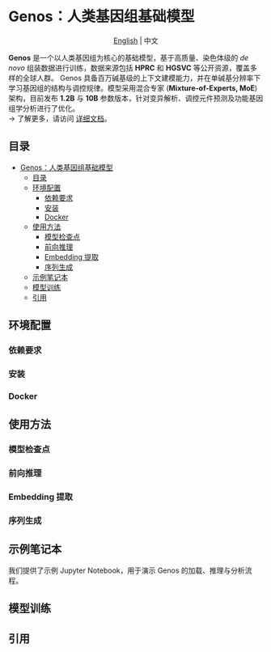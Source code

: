# Genos：人类基因组基础模型

<p align="center">
  <a href="README.md">English</a> | 中文
</p>


**Genos** 是一个以人类基因组为核心的基础模型，基于高质量、染色体级的 *de novo* 组装数据进行训练，数据来源包括 **HPRC** 和 **HGSVC** 等公开资源，覆盖多样的全球人群。
Genos 具备百万碱基级的上下文建模能力，并在单碱基分辨率下学习基因组的结构与调控规律。模型采用混合专家 (**Mixture-of-Experts, MoE**) 架构，目前发布 **1.2B** 与 **10B** 参数版本，针对变异解析、调控元件预测及功能基因组学分析进行了优化。  
→ 了解更多，请访问 <a href="Documents/README.md">详细文档</a>。

## 目录


- [Genos：人类基因组基础模型](#genos人类基因组基础模型)
  - [目录](#目录)
  - [环境配置](#环境配置)
    - [依赖要求](#依赖要求)
    - [安装](#安装)
    - [Docker](#docker)
  - [使用方法](#使用方法)
    - [模型检查点](#模型检查点)
    - [前向推理](#前向推理)
    - [Embedding 提取](#embedding-提取)
    - [序列生成](#序列生成)
  - [示例笔记本](#示例笔记本)
  - [模型训练](#模型训练)
  - [引用](#引用)

## 环境配置

### 依赖要求

### 安装

### Docker

## 使用方法

### 模型检查点

### 前向推理

### Embedding 提取

### 序列生成

## 示例笔记本

我们提供了示例 Jupyter Notebook，用于演示 Genos 的加载、推理与分析流程。

## 模型训练

## 引用

